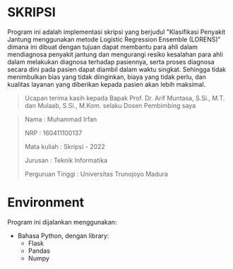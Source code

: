 # SKRIPSI 

Program ini adalah implementasi skripsi yang berjudul "Klasifikasi Penyakit Jantung menggunakan metode Logistic Regression Ensemble (LORENS)" dimana ini dibuat dengan tujuan dapat membantu para ahli dalam mendiagnosa penyakit jantung dan mengurangi resiko kesalahan para ahli dalam melakukan diagnosa terhadap pasiennya, serta proses diagnosa secara dini pada pasien dapat diambil dalam waktu singkat. Sehingga tidak menimbulkan bias yang tidak diinginkan, biaya yang tidak perlu, dan kualitas layanan yang diberikan kepada pasien akan lebih maksimal.

> Ucapan terima kasih kepada Bapak Prof. Dr. Arif Muntasa, S.Si., M.T. dan Mulaab, S.Si., M.Kom. selaku Dosen Pembimbing saya

> Nama : Muhammad Irfan 
>
> NRP : 160411100137 
>
> Mata kuliah : Skripsi - 2022 
>
> Jurusan : Teknik Informatika 
>
> Perguruan Tinggi : Universitas Trunojoyo Madura

# Environment

Program ini dijalankan menggunakan:

- Bahasa Python, dengan library: 
  - Flask 
  - Pandas 
  - Numpy
